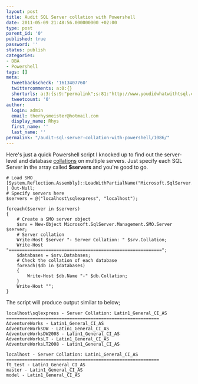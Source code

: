 ```yaml
---
layout: post
title: Audit SQL Server collation with Powershell
date: 2011-05-09 21:48:56.000000000 +02:00
type: post
parent_id: '0'
published: true
password: ''
status: publish
categories:
- DBA
- Powershell
tags: []
meta:
  tweetbackscheck: '1613407760'
  twittercomments: a:0:{}
  shorturls: a:3:{s:9:"permalink";s:81:"http://www.youdidwhatwithtsql.com/audit-sql-server-collation-with-powershell/1086";s:7:"tinyurl";s:26:"http://tinyurl.com/69athmt";s:4:"isgd";s:19:"http://is.gd/bIODWY";}
  tweetcount: '0'
author:
  login: admin
  email: therhysmeister@hotmail.com
  display_name: Rhys
  first_name: ''
  last_name: ''
permalink: "/audit-sql-server-collation-with-powershell/1086/"
---
```

Here's just a quick Powershell script I knocked up to find out the server-level and database [collations](http://msdn.microsoft.com/en-us/library/ms144260.aspx) on multiple servers. Just specify each SQL Server in the array called **$servers** and you're good to go.

```
# Load SMO
[System.Reflection.Assembly]::LoadWithPartialName("Microsoft.SqlServer.Smo") | Out-Null;
# Specify servers here
$servers = @("localhost\sqlexpress", "localhost");

foreach($server in $servers)
{
	# Create a SMO server object
	$srv = New-Object Microsoft.SqlServer.Management.SMO.Server $server;
	# Server collation
	Write-Host $server "- Server Collation: " $srv.Collation;
	Write-Host "==========================================================";
	$databases = $srv.Databases;
	# Check the collation of each database
	foreach($db in $databases)
	{
		Write-Host $db.Name "-" $db.Collation;
	}
	Write-Host "";
}
```

The script will produce output similar to below;

```
localhost\sqlexpress - Server Collation: Latin1_General_CI_AS
==========================================================
AdventureWorks - Latin1_General_CI_AS
AdventureWorksDW - Latin1_General_CI_AS
AdventureWorksDW2008 - Latin1_General_CI_AS
AdventureWorksLT - Latin1_General_CI_AS
AdventureWorksLT2008 - Latin1_General_CI_AS

localhost - Server Collation: Latin1_General_CI_AS
==========================================================
ft_test - Latin1_General_CI_AS
master - Latin1_General_CI_AS
model - Latin1_General_CI_AS
```
